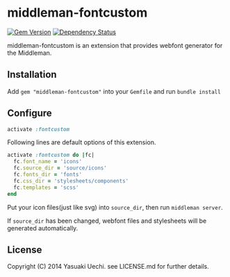 # middleman-fontcustom

[![Gem Version](https://badge.fury.io/rb/middleman-fontcustom.svg)](http://badge.fury.io/rb/middleman-fontcustom)
[![Dependency Status](https://gemnasium.com/oame/middleman-fontcustom.svg)](https://gemnasium.com/oame/middleman-fontcustom)

middleman-fontcustom is an extension that provides webfont generator for the Middleman.

## Installation

Add `gem "middleman-fontcustom"` into your `Gemfile` and run `bundle install`

## Configure

```ruby
activate :fontcustom
```

Following lines are default options of this extension.

```ruby
activate :fontcustom do |fc|
  fc.font_name = 'icons'
  fc.source_dir = 'source/icons'
  fc.fonts_dir = 'fonts'
  fc.css_dir = 'stylesheets/components'
  fc.templates = 'scss'
end
```

Put your icon files(just like svg) into `source_dir`, then run `middleman server`.

If `source_dir` has been changed, webfont files and stylesheets will be generated automatically.

## License

Copyright (C) 2014 Yasuaki Uechi. see LICENSE.md for further details.
